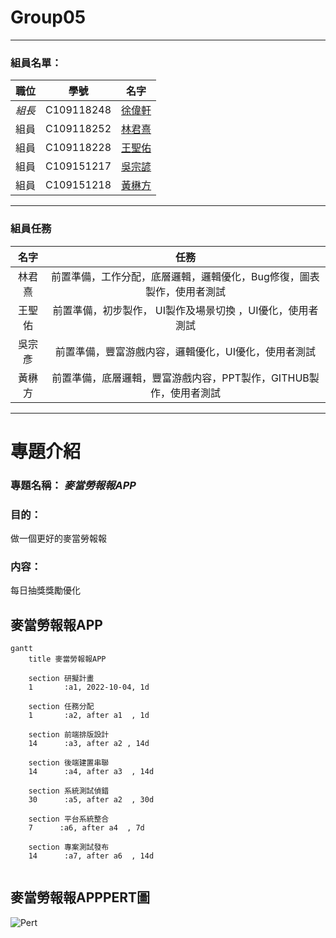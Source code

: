 # Group05
---
### 組員名單：
|職位|學號|名字|
|:--:|:--:|:--:|
|*組長*|C109118248|[徐偉軒](https://github.com/noman248)|
|組員|C109118252|[林君熹](https://github.com/clemon2)|
|組員|C109118228|[王聖佑](https://github.com/C109118228)|
|組員|C109151217|[吳宗諺](https://github.com/C109118217)|
|組員|C109151218|[黃楙方](https://github.com/)|

---
###  組員任務
|名字|任務|
|:--:|:--:|
|林君熹| 前置準備，工作分配，底層邏輯，邏輯優化，Bug修復，圖表製作，使用者測試|
|王聖佑| 前置準備，初步製作， UI製作及場景切換 ，UI優化，使用者測試|
|吳宗彥| 前置準備，豐富游戲内容，邏輯優化，UI優化，使用者測試|
|黃楙方| 前置準備，底層邏輯，豐富游戲内容，PPT製作，GITHUB製作，使用者測試|

---
# 專題介紹
### 專題名稱： *麥當勞報報APP*
### 目的：
做一個更好的麥當勞報報
### 内容：
每日抽獎獎勵優化

## 麥當勞報報APP
```mermaid
gantt
    title 麥當勞報報APP
    
    section 研擬計畫
    1       :a1, 2022-10-04, 1d
   
    section 任務分配
    1       :a2, after a1  , 1d
    
    section 前端排版設計
    14      :a3, after a2 , 14d
    
    section 後端建置串聯
    14      :a4, after a3  , 14d
    
    section 系統測試偵錯
    30      :a5, after a2  , 30d
    
    section 平台系統整合
    7      :a6, after a4  , 7d
    
    section 專案測試發布
    14      :a7, after a6  , 14d
   
```

## 麥當勞報報APPPERT圖
![Pert](Pert_angryjonathan.png)
